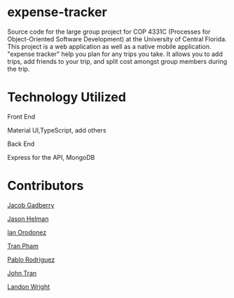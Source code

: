 # expense-tracker

Source code for the large group project for COP 4331C (Processes for Object-Oriented Software Development) at the University of Central Florida. This project is a web application as well as a native mobile application. "expense tracker" help you plan for any trips you take. It allows you to add trips, add friends to your trip, and split cost amongst group members during the trip.

# Technology Utilized

Front End

Material UI,TypeScript, add others

Back End

Express for the API, MongoDB 

# Contributors

[Jacob Gadberry](https://github.com/JacobGa03)

[Jason Helman](https://github.com/JJCUBER)

[Ian Orodonez](https://github.com/astro-ion13)

[Tran Pham](https://github.com/tranpham9)

[Pablo Rodriguez](https://github.com/pa233796)

[John Tran]()

[Landon Wright]()
